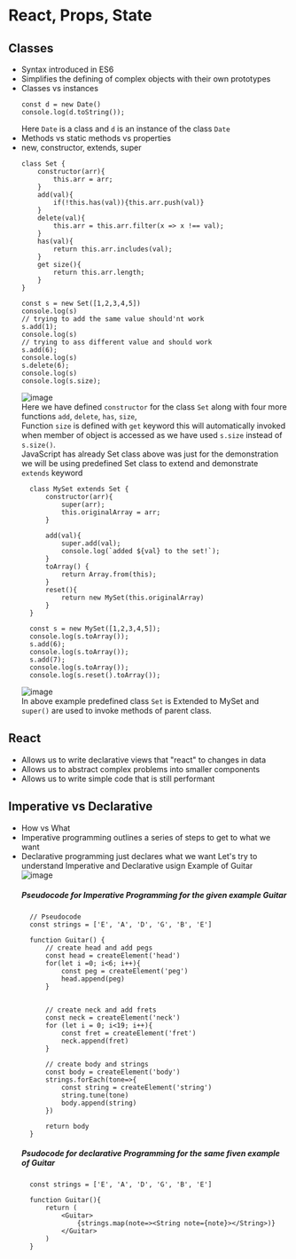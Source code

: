 # React, Props, State
## Classes
  - Syntax introduced in ES6
  - Simplifies the defining of complex objects with their own prototypes
  - Classes vs instances
    ```
    const d = new Date()
    console.log(d.toString());
    ```
    Here `Date` is a class and `d` is an instance of the class `Date`
  - Methods vs static methods vs properties
  - new, constructor, extends, super
    ```
    class Set {
        constructor(arr){
            this.arr = arr;
        }
        add(val){
            if(!this.has(val)){this.arr.push(val)}
        }
        delete(val){
            this.arr = this.arr.filter(x => x !== val);
        }
        has(val){
            return this.arr.includes(val);
        }
        get size(){
            return this.arr.length;
        }
    }
    
    const s = new Set([1,2,3,4,5])
    console.log(s)
    // trying to add the same value should'nt work
    s.add(1);
    console.log(s)
    // trying to ass different value and should work
    s.add(6);
    console.log(s)
    s.delete(6);
    console.log(s)
    console.log(s.size);
    ```
    ![image](https://github.com/ak5154639/Mobile-App-Development-with-ReactNative-Notes/assets/60311459/63cc168c-c14e-465e-9f4e-759c94292862) <br />
    Here we have defined `constructor` for the class `Set` along with four more functions `add`, `delete`, `has`, `size`, <br />
    Function `size` is defined with `get` keyword this will automatically invoked when member of object is accessed as we have used `s.size` instead of `s.size()`.
    <br/>
    JavaScript has already Set class above was just for the demonstration we will be using predefined Set class to extend and demonstrate `extends` keyword
    ```
      class MySet extends Set {
          constructor(arr){
              super(arr);
              this.originalArray = arr;
          }
      
          add(val){
              super.add(val);
              console.log(`added ${val} to the set!`);
          }
          toArray() {
              return Array.from(this);
          }
          reset(){
              return new MySet(this.originalArray)
          }
      }
      
      const s = new MySet([1,2,3,4,5]);
      console.log(s.toArray());
      s.add(6);
      console.log(s.toArray());
      s.add(7);
      console.log(s.toArray());
      console.log(s.reset().toArray());
    ```
    ![image](https://github.com/ak5154639/Mobile-App-Development-with-ReactNative-Notes/assets/60311459/5edd0b8d-81ba-402b-800f-747c43fb2c01) <br />
    In above example predefined class `Set` is Extended to MySet and `super()` are used to invoke methods of parent class.

## React
  - Allows us to write declarative views that "react" to changes in data
  - Allows us to abstract complex problems into smaller components
  - Allows us to write simple code that is still performant

## Imperative vs Declarative
  - How vs What
  - Imperative programming outlines a series of steps to get to what we want
  - Declarative programming just declares what we want
    Let's try to understand Imperative and Declarative usign Example of Guitar<br />
    ![image](https://github.com/ak5154639/Mobile-App-Development-with-ReactNative-Notes/assets/60311459/48c41902-6246-4986-8cbe-42da6bea3cfd) <br />
    ##### Pseudocode for Imperative Programming for the given example Guitar
    ```
      // Pseudocode
      const strings = ['E', 'A', 'D', 'G', 'B', 'E']
      
      function Guitar() {
          // create head and add pegs
          const head = createElement('head')
          for(let i =0; i<6; i++){
              const peg = createElement('peg')
              head.append(peg)
          }
      
      
          // create neck and add frets
          const neck = createElement('neck')
          for (let i = 0; i<19; i++){
              const fret = createElement('fret')
              neck.append(fret)
          }
      
          // create body and strings
          const body = createElement('body')
          strings.forEach(tone=>{
              const string = createElement('string')
              string.tune(tone)
              body.append(string)
          })
      
          return body
      }
    ```
    ##### Psudocode for declarative Programming for the same fiven example of Guitar
    ```
      const strings = ['E', 'A', 'D', 'G', 'B', 'E']
      
      function Guitar(){
          return (
              <Guitar>
                  {strings.map(note=><String note={note}></String>)}
              </Guitar>
          )
      }
    ```
